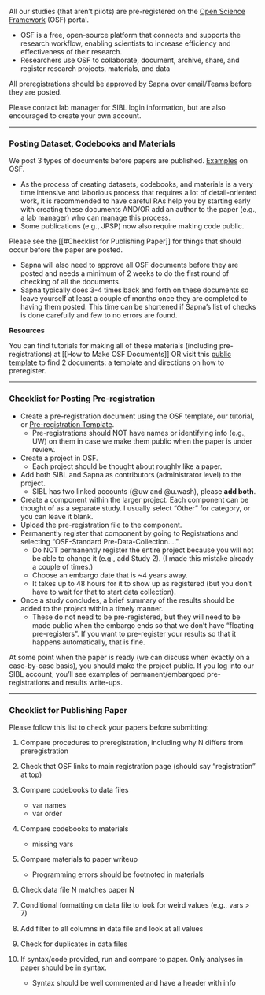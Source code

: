 All our studies (that aren’t pilots) are pre-registered on the [Open Science Framework](https://osf.io/) (OSF) portal. 

- OSF is a free, open-source platform that connects and supports the research workflow, enabling scientists to increase efficiency and effectiveness of their research.
- Researchers use OSF to collaborate, document, archive, share, and register research projects, materials, and data

All preregistrations should be approved by Sapna over email/Teams before they are posted.

Please contact lab manager for SIBL login information, but are also encouraged to create your own account.

---

### Posting Dataset, Codebooks and Materials

We post 3 types of documents before papers are published. [Examples](https://osf.io/azxgv/) on OSF.  
- As the process of creating datasets, codebooks, and materials is a very time intensive and laborious process that requires a lot of detail-oriented work, it is recommended to have careful RAs help you by starting early with creating these documents AND/OR add an author to the paper (e.g., a lab manager) who can manage this process. 
- Some publications (e.g., JPSP) now also require making code public.

Please see the [[#Checklist for Publishing Paper]] for things that should occur before the paper are posted. 

- Sapna will also need to approve all OSF documents before they are posted and needs a minimum of 2 weeks to do the first round of checking of all the documents. 
- Sapna typically does 3-4 times back and forth on these documents so leave yourself at least a couple of months once they are completed to having them posted. This time can be shortened if Sapna’s list of checks is done carefully and few to no errors are found.

**Resources**

You can find tutorials for making all of these materials (including pre-registrations) at [[How to Make OSF Documents]] OR visit this [public template](https://osf.io/k5wns/) to find 2 documents: a template and directions on how to preregister.

---

### Checklist for Posting Pre-registration

- Create a pre-registration document using the OSF template, our tutorial, or [Pre-registration Template](file:///Volumes/SIBL/0%20Handbook.Tutorials/Tutorials/Preregistration%20Template%206.4.2019.docx).
	- Pre-registrations should NOT have names or identifying info (e.g., UW) on them in case we make them public when the paper is under review.
- Create a project in OSF.
	- Each project should be thought about roughly like a paper.
- Add both SIBL and Sapna as contributors (administrator level) to the project.
	- SIBL has two linked accounts (@uw and @u.wash), please **add both**.
- Create a component within the larger project. Each component can be thought of as a separate study. I usually select “Other” for category, or you can leave it blank.
- Upload the pre-registration file to the component.
- Permanently register that component by going to Registrations and selecting “OSF-Standard Pre-Data-Collection....".
	- Do NOT permanently register the entire project because you will not be able to change it (e.g., add Study 2). (I made this mistake already a couple of times.)
	- Choose an embargo date that is ~4 years away.
	- It takes up to 48 hours for it to show up as registered (but you don’t have to wait for that to start data collection).
- Once a study concludes, a brief summary of the results should be added to the project within a timely manner.
	- These do not need to be pre-registered, but they will need to be made public when the embargo ends so that we don’t have “floating pre-registers”. If you want to pre-register your results so that it happens automatically, that is fine.

At some point when the paper is ready (we can discuss when exactly on a case-by-case basis), you should make the project public. If you log into our SIBL account, you’ll see examples of permanent/embargoed pre-registrations and results write-ups.

---

### Checklist for Publishing Paper

Please follow this list to check your papers before submitting:

1. Compare procedures to preregistration, including why N differs from preregistration

2. Check that OSF links to main registration page (should say “registration” at top)

3. Compare codebooks to data files
	- var names
	- var order

4. Compare codebooks to materials
	- missing vars

5. Compare materials to paper writeup
	- Programming errors should be footnoted in materials

6. Check data file N matches paper N

7. Conditional formatting on data file to look for weird values (e.g., vars > 7)

8. Add filter to all columns in data file and look at all values

9. Check for duplicates in data files

10. If syntax/code provided, run and compare to paper. Only analyses in paper should be in syntax.
	- Syntax should be well commented and have a header with info